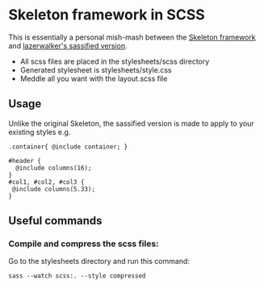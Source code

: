 # Skeleton framework in SCSS

This is essentially a personal mish-mash between the [Skeleton framework](https://github.com/dhgamache/Skeleton) and [lazerwalker's sassified version](https://github.com/lazerwalker/Skeleton-SASS/).

* All scss files are placed in the stylesheets/scss directory
* Generated stylesheet is stylesheets/style.css
* Meddle all you want with the layout.scss file


## Usage

Unlike the original Skeleton, the sassified version is made to apply to your existing styles e.g.

    .container{ @include container; }

    #header {
      @include columns(16);
    }
    #col1, #col2, #col3 {
     @include columns(5.33);
    }


## Useful commands

### Compile and compress the scss files:

Go to the stylesheets directory and run this command:

    sass --watch scss:. --style compressed
